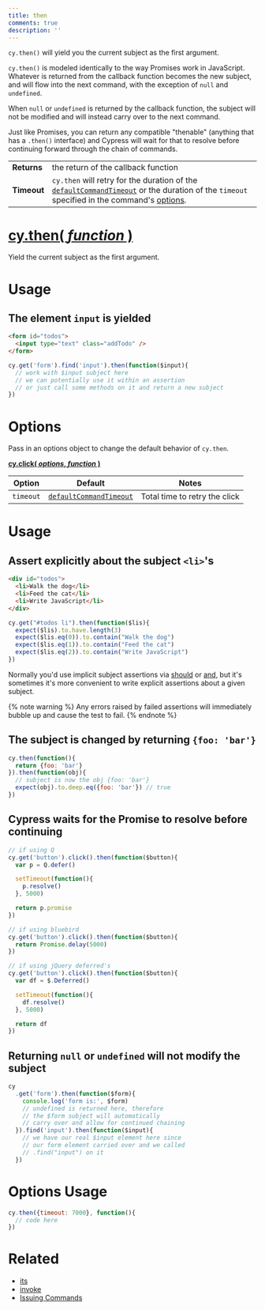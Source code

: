```yaml
---
title: then
comments: true
description: ''
---
```


`cy.then()` will yield you the current subject as the first argument.

`cy.then()` is modeled identically to the way Promises work in JavaScript.  Whatever is returned from the callback function becomes the new subject, and will flow into the next command, with the exception of `null` and `undefined`.

When `null` or `undefined` is returned by the callback function, the subject will not be modified and will instead carry over to the next command.

Just like Promises, you can return any compatible "thenable" (anything that has a `.then()` interface) and Cypress will wait for that to resolve before continuing forward through the chain of commands.

| | |
|--- | --- |
| **Returns** | the return of the callback function |
| **Timeout** | `cy.then` will retry for the duration of the [`defaultCommandTimeout`](https://on.cypress.io/guides/configuration#timeouts) or the duration of the `timeout` specified in the command's [options](#options). |

# [cy.then( *function* )](#usage)

Yield the current subject as the first argument.

# Usage

## The element `input` is yielded

```html
<form id="todos">
  <input type="text" class="addTodo" />
</form>
```

```javascript
cy.get('form').find('input').then(function($input){
  // work with $input subject here
  // we can potentially use it within an assertion
  // or just call some methods on it and return a new subject
})
```

# Options

Pass in an options object to change the default behavior of `cy.then`.

**[cy.click( *options*,  *function* )](#options-usage)**

Option | Default | Notes
--- | --- | ---
`timeout` | [`defaultCommandTimeout`](https://on.cypress.io/guides/configuration#timeouts) | Total time to retry the click

# Usage

## Assert explicitly about the subject `<li>`'s

```html
<div id="todos">
  <li>Walk the dog</li>
  <li>Feed the cat</li>
  <li>Write JavaScript</li>
</div>
```

```javascript
cy.get("#todos li").then(function($lis){
  expect($lis).to.have.length(3)
  expect($lis.eq(0)).to.contain("Walk the dog")
  expect($lis.eq(1)).to.contain("Feed the cat")
  expect($lis.eq(2)).to.contain("Write JavaScript")
})
```

Normally you'd use implicit subject assertions via [should](https://on.cypress.io/api/should) or [and](https://on.cypress.io/api/and), but it's sometimes it's more convenient to write explicit assertions about a given subject.

{% note warning  %}
Any errors raised by failed assertions will immediately bubble up and cause the test to fail.
{% endnote %}

## The subject is changed by returning `{foo: 'bar'}`

```javascript
cy.then(function(){
  return {foo: 'bar'}
}).then(function(obj){
  // subject is now the obj {foo: 'bar'}
  expect(obj).to.deep.eq({foo: 'bar'}) // true
})
```

## Cypress waits for the Promise to resolve before continuing

```javascript
// if using Q
cy.get('button').click().then(function($button){
  var p = Q.defer()

  setTimeout(function(){
    p.resolve()
  }, 5000)

  return p.promise
})

// if using bluebird
cy.get('button').click().then(function($button){
  return Promise.delay(5000)
})

// if using jQuery deferred's
cy.get('button').click().then(function($button){
  var df = $.Deferred()

  setTimeout(function(){
    df.resolve()
  }, 5000)

  return df
})
```

## Returning `null` or `undefined` will not modify the subject

```javascript
cy
  .get('form').then(function($form){
    console.log('form is:', $form)
    // undefined is returned here, therefore
    // the $form subject will automatically
    // carry over and allow for continued chaining
  }).find('input').then(function($input){
    // we have our real $input element here since
    // our form element carried over and we called
    // .find("input") on it
  })
```

# Options Usage

```javascript
cy.then({timeout: 7000}, function(){
  // code here
})
```

# Related

- [its](https://on.cypress.io/api/its)
- [invoke](https://on.cypress.io/api/invoke)
- [Issuing Commands](https://on.cypress.io/guides/issuing-commands)
